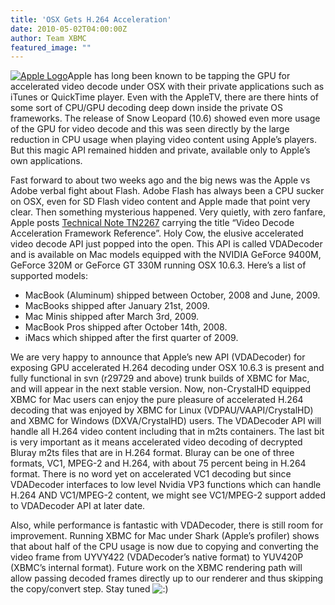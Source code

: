 ```yaml
---
title: 'OSX Gets H.264 Acceleration'
date: 2010-05-02T04:00:00Z
author: Team XBMC
featured_image: ""
---
```

[![](/sites/default/files/uploads/Apple-Logo-101x101.png "Apple Logo")](/davilla/2010/05/03/osx-gets-h-264-accelleration/apple-logo-2)Apple has long been known to be tapping the GPU for accelerated video decode under OSX with their private applications such as iTunes or QuickTime player. Even with the AppleTV, there are there hints of some sort of CPU/GPU decoding deep down inside the private OS frameworks. The release of Snow Leopard (10.6) showed even more usage of the GPU for video decode and this was seen directly by the large reduction in CPU usage when playing video content using Apple’s players. But this magic API remained hidden and private, available only to Apple’s own applications.

 Fast forward to about two weeks ago and the big news was the Apple vs Adobe verbal fight about Flash. Adobe Flash has always been a CPU sucker on OSX, even for SD Flash video content and Apple made that point very clear. Then something mysterious happened. Very quietly, with zero fanfare, Apple posts [Technical Note TN2267](https://developer.apple.com/library/archive/) carrying the title “Video Decode Acceleration Framework Reference”. Holy Cow, the elusive accelerated video decode API just popped into the open. This API is called VDADecoder and is available on Mac models equipped with the NVIDIA GeForce 9400M, GeForce 320M or GeForce GT 330M running OSX 10.6.3. Here’s a list of supported models:

 
 * MacBook (Aluminum) shipped between October, 2008 and June, 2009.
 * MacBooks shipped after January 21st, 2009.
 * Mac Minis shipped after March 3rd, 2009.
 * MacBook Pros shipped after October 14th, 2008.
 * iMacs which shipped after the first quarter of 2009.
 
 We are very happy to announce that Apple’s new API (VDADecoder) for exposing GPU accelerated H.264 decoding under OSX 10.6.3 is present and fully functional in svn (r29729 and above) trunk builds of XBMC for Mac, and will appear in the next stable version. Now, non-CrystalHD equipped XBMC for Mac users can enjoy the pure pleasure of accelerated H.264 decoding that was enjoyed by XBMC for Linux (VDPAU/VAAPI/CrystalHD) and XBMC for Windows (DXVA/CrystalHD) users. The VDADecoder API will handle all H.264 video content including that in m2ts containers. The last bit is very important as it means accelerated video decoding of decrypted Bluray m2ts files that are in H.264 format. Bluray can be one of three formats, VC1, MPEG-2 and H.264, with about 75 percent being in H.264 format. There is no word yet on accelerated VC1 decoding but since VDADecoder interfaces to low level Nvidia VP3 functions which can handle H.264 AND VC1/MPEG-2 content, we might see VC1/MPEG-2 support added to VDADecoder API at later date.

 Also, while performance is fantastic with VDADecoder, there is still room for improvement. Running XBMC for Mac under Shark (Apple’s profiler) shows that about half of the CPU usage is now due to copying and converting the video frame from UYVY422 (VDADecoder’s native format) to YUV420P (XBMC’s internal format). Future work on the XBMC rendering path will allow passing decoded frames directly up to our renderer and thus skipping the copy/convert step. Stay tuned ![:)](/sites/default/files/uploads/icon_smile.gif)

 